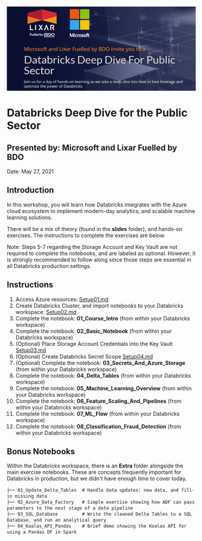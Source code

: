 <p align="center">
    <img src="images/welcome-banner.png"/>
</p>

# Databricks Deep Dive for the Public Sector
## Presented by: Microsoft and Lixar Fuelled by BDO

Date: May 27, 2021 

## Introduction

In this workshop, you will learn how Databricks integrates with the Azure cloud ecosystem to implement modern-day analytics, and scalable machine learning solutions. 

There will be a mix of theory (found in the **slides** folder), and hands-on exercises. The instructions to complete the exercises are below.

Note: Steps 5-7 regarding the Storage Account and Key Vault are not required to complete the notebooks, and are labeled as optional. However, it is strongly recommended to follow along since those steps are essential in all Databricks production settings.  

## Instructions

1. Access Azure resources: [Setup01.md](Setup01.md)
2. Create Databricks Cluster, and import notebooks to your Databricks workspace: [Setup02.md](Setup02.md)
3. Complete the notebook: **01_Course_Intro** (from within your Databricks workspace)
4. Complete the notebook: **02_Basic_Notebook** (from within your Databricks workspace)
5. (Optional) Place Storage Account Credentials into the Key Vault [Setup03.md](Setup03.md)
6. (Optional) Create Databricks Secret Scope [Setup04.md](Setup04.md)
7. (Optional) Complete the notebook: **03_Secrets_And_Azure_Storage** (from within your Databricks workspace)
8. Complete the notebook: **04_Delta_Tables** (from within your Databricks workspace)
9. Complete the notebook: **05_Machine_Learning_Overview** (from within your Databricks workspace)
10. Complete the notebook: **06_Feature_Scaling_And_Pipelines** (from within your Databricks workspace)
11. Complete the notebook: **07_ML_Flow** (from within your Databricks workspace)
12. Complete the notebook: **08_Classification_Fraud_Detection** (from within your Databricks workspace)

## Bonus Notebooks
Within the Databricks workspace, there is an **Extra** folder alongside the main exercise notebooks. These are concepts frequently important for Databricks in production, but we didn't have enough time to cover today.    

```
├── 01_Update_Delta_Tables  # Handle data updates: new data, and fill-in missing data  
├── 02_Azure_Data_Factory   # Simple exercise showing how ADF can pass parameters to the next stage of a data pipeline  
├── 03_SQL_Database  	    # Write the cleaned Delta Tables to a SQL Database, and run an analytical query
├── 04_Koalas_API_Pandas    # Brief demo showing the Koalas API for using a Pandas DF in Spark
```

